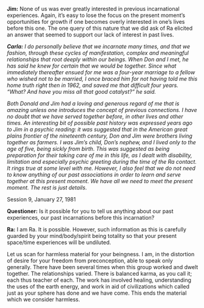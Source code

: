 <p><strong>Jim:</strong> None of us was ever greatly interested in previous incarnational experiences. Again, it’s easy to lose the focus on the present moment’s opportunities for growth if one becomes overly interested in one’s lives before this one. The one query of this nature that we did ask of Ra elicited an answer that seemed to support our lack of interest in past lives.</p>
<p><strong><em>Carla:</em></strong><em> I do personally believe that we incarnate many times, and that we fashion, through these cycles of manifestation, complex and meaningful relationships that root deeply within our beings. When Don and I met, he has said he knew for certain that we would be together. Since what immediately thereafter ensued for me was a four-year marriage to a fellow who wished not to be married, I once braced him for not having told me this home truth right then in 1962, and saved me that difficult four years. “What? And have you miss all that good catalyst?” he said.</em></p>
<p><em>Both Donald and Jim had a loving and generous regard of me that is amazing unless one introduces the concept of previous connections. I have no doubt that we have served together before, in other lives and other times. An interesting bit of possible past history was expressed years ago to Jim in a psychic reading: it was suggested that in the American great plains frontier of the nineteenth century, Don and Jim were brothers living together as farmers. I was Jim’s child, Don’s nephew, and I lived only to the age of five, being sickly from birth</em>. <em>This was suggested as being preparation for their taking care of me in this life, as I dealt with disability, limitation and especially psychic greeting during the time of the Ra contact. It rings true at some level with me. However, I also feel that we do not need to know anything of our past associations in order to learn and serve together at this present moment. We have all we need to meet the present moment. The rest is just details</em>.</p>
<p class="transcript-sub-title">Session 9, January 27, 1981</p>
<p><strong>Questioner:</strong> Is it possible for you to tell us anything about our past experiences, our past incarnations before this incarnation?</p>
<p><strong>Ra:</strong> I am Ra. It is possible. However, such information as this is carefully guarded by your mind/body/spirit being totality so that your present space/time experiences will be undiluted.</p>
<p>Let us scan for harmless material for your beingness. I am, in the distortion of desire for your freedom from preconception, able to speak only generally. There have been several times when this group worked and dwelt together. The relationships varied. There is balanced karma, as you call it; each thus teacher of each. The work has involved healing, understanding the uses of the earth energy, and work in aid of civilizations which called just as your sphere has done and we have come. This ends the material which we consider harmless.</p>